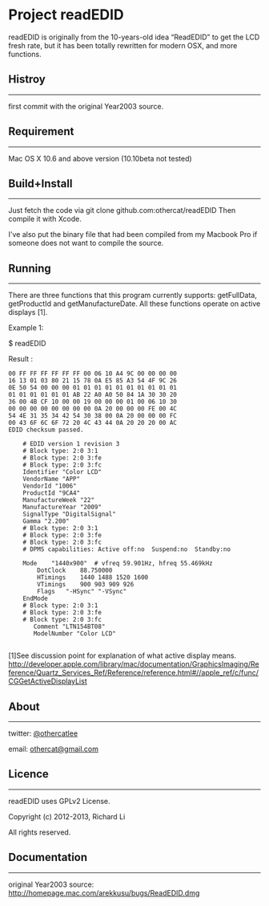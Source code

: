 Project readEDID
=====

readEDID is originally from the 10-years-old idea “ReadEDID” to get the LCD fresh rate, but it has been totally rewritten for modern OSX, and more functions.

Histroy
-
---------

first commit with the original Year2003 source. 

Requirement
-
---------

Mac OS X 10.6 and above version (10.10beta not tested)

Build+Install
-
---------

Just fetch the code via git clone github.com:othercat/readEDID
Then compile it with Xcode.

I've also put the binary file that had been compiled from my Macbook Pro if someone does not want to compile the source.

Running
-
---------
There are three functions that this program currently supports: getFullData, getProductId 
and getManufactureDate.  All these functions operate on active displays [1].

Example 1:
   
   $ readEDID
    
   Result :

```
00 FF FF FF FF FF FF 00 06 10 A4 9C 00 00 00 00
16 13 01 03 80 21 15 78 0A E5 85 A3 54 4F 9C 26
0E 50 54 00 00 00 01 01 01 01 01 01 01 01 01 01
01 01 01 01 01 01 AB 22 A0 A0 50 84 1A 30 30 20
36 00 4B CF 10 00 00 19 00 00 00 01 00 06 10 30
00 00 00 00 00 00 00 00 0A 20 00 00 00 FE 00 4C
54 4E 31 35 34 42 54 30 38 00 0A 20 00 00 00 FC
00 43 6F 6C 6F 72 20 4C 43 44 0A 20 20 20 00 AC
EDID checksum passed.

	# EDID version 1 revision 3
	# Block type: 2:0 3:1
	# Block type: 2:0 3:fe
	# Block type: 2:0 3:fc
	Identifier "Color LCD"
	VendorName "APP"
	VendorId "1006"
	ProductId "9CA4"
	ManufactureWeek "22"
	ManufactureYear "2009"
	SignalType "DigitalSignal"
	Gamma "2.200"
	# Block type: 2:0 3:1
	# Block type: 2:0 3:fe
	# Block type: 2:0 3:fc
	# DPMS capabilities: Active off:no  Suspend:no  Standby:no

	Mode 	"1440x900"	# vfreq 59.901Hz, hfreq 55.469kHz
		DotClock	88.750000
		HTimings	1440 1488 1520 1600
		VTimings	900 903 909 926
		Flags	"-HSync" "-VSync"
	EndMode
	# Block type: 2:0 3:1
	# Block type: 2:0 3:fe
	# Block type: 2:0 3:fc
       Comment "LTN154BT08"
       ModelNumber "Color LCD"
       
 ```

[1]See discussion point for explanation of what active display means.
http://developer.apple.com/library/mac/documentation/GraphicsImaging/Reference/Quartz_Services_Ref/Reference/reference.html#//apple_ref/c/func/CGGetActiveDisplayList

About
-
---------

twitter: [@othercatlee](https://twitter.com/othercatlee/)

email: <othercat@gmail.com>

Licence
-
---------

   readEDID uses GPLv2 License. 
   
   Copyright (c) 2012-2013, Richard Li
   
   All rights reserved.

Documentation
-
---------

original Year2003 source: <http://homepage.mac.com/arekkusu/bugs/ReadEDID.dmg>
